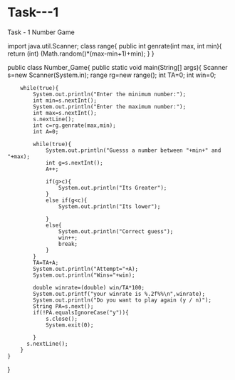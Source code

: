 # Task---1
Task - 1 Number Game 

import java.util.Scanner;
class range{
    public int genrate(int max, int min){
        return (int) (Math.random()*(max-min+1)+min);
    }
}

public class Number_Game{
    public static void main(String[] args){
        Scanner s=new Scanner(System.in);
        range rg=new range();
        int TA=0;
        int win=0;

        while(true){
            System.out.println("Enter the minimum number:");
            int min=s.nextInt();
            System.out.println("Enter the maximum number:");
            int max=s.nextInt();
            s.nextLine();
            int c=rg.genrate(max,min);
            int A=0;

            while(true){
                System.out.println("Guesss a number between "+min+" and "+max);
                int g=s.nextInt();
                A++;

                if(g>c){
                    System.out.println("Its Greater");
                }
                else if(g<c){
                    System.out.println("Its lower");
                          
                }
                else{
                    System.out.println("Correct guess");
                    win++;
                    break;
                }
            }
            TA=TA+A;
            System.out.println("Attempt="+A);
            System.out.println("Wins="+win);

            double winrate=(double) win/TA*100;
            System.out.printf("your winrate is %.2f%%\n",winrate);
            System.out.println("Do you want to play again (y / n)");
            String PA=s.next();
            if(!PA.equalsIgnoreCase("y")){
                s.close();
                System.exit(0);

            }
          s.nextLine();
        }
    }
}
